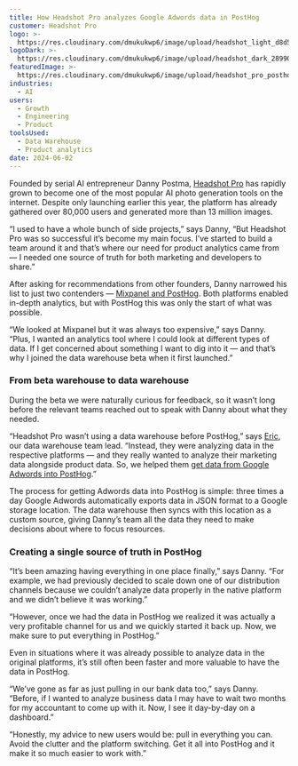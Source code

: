```yaml
---
title: How Headshot Pro analyzes Google Adwords data in PostHog
customer: Headshot Pro
logo: >-
  https://res.cloudinary.com/dmukukwp6/image/upload/headshot_light_d8d518234a.png
logoDark: >-
  https://res.cloudinary.com/dmukukwp6/image/upload/headshot_dark_289908a734.png
featuredImage: >-
  https://res.cloudinary.com/dmukukwp6/image/upload/headshot_pro_posthog_56e4ed68be.png
industries:
  - AI
users:
  - Growth
  - Engineering
  - Product
toolsUsed:
  - Data Warehouse
  - Product analytics
date: 2024-06-02
---
```


Founded by serial AI entrepreneur Danny Postma, [Headshot Pro](https://www.headshotpro.com/) has rapidly grown to become one of the most popular AI photo generation tools on the internet. Despite only launching earlier this year, the platform has already gathered over 80,000 users and generated more than 13 million images. 

“I used to have a whole bunch of side projects,” says Danny, “But Headshot Pro was so successful it’s become my main focus. I’ve started to build a team around it and that’s where our need for product analytics came from — I needed one source of truth for both marketing and developers to share.”

After asking for recommendations from other founders, Danny narrowed his list to just two contenders — [Mixpanel and PostHog](/blog/posthog-vs-mixpanel). Both platforms enabled in-depth analytics, but with PostHog this was only the start of what was possible. 

“We looked at Mixpanel but it was always too expensive,” says Danny. “Plus, I wanted an analytics tool where I could look at different types of data. If I get concerned about something I want to dig into it — and that’s why I joined the data warehouse beta when it first launched.”

### From beta warehouse to data warehouse

During the beta we were naturally curious for feedback, so it wasn’t long before the relevant teams reached out to speak with Danny about what they needed.

“Headshot Pro wasn’t using a data warehouse before PostHog,” says [Eric](/community/profiles/30209), our data warehouse team lead. “Instead, they were analyzing data in the respective platforms — and they really wanted to analyze their marketing data alongside product data. So, we helped them [get data from Google Adwords into PostHog](TKTKTKTKT).”

<BorderWrapper>
<Quote
    imageSource="/images/customers/eric.png"
    size="md"
    name="Eric Duong"
    title="Software Engineer & Data Warehouse Team Lead, PostHog"
    quote={`“Many teams could benefit from following Danny’s lead and bringing advertising data into PostHog and starting to track advertising performance alongside product usage!”`}
/>
</BorderWrapper>

The process for getting Adwords data into PostHog is simple: three times a day Google Adwords automatically exports data in JSON format to a Google storage location. The data warehouse then syncs with this location as a custom source, giving Danny’s team all the data they need to make decisions about where to focus resources. 

### Creating a single source of truth in PostHog 

“It’s been amazing having everything in one place finally,” says Danny. “For example, we had previously decided to scale down one of our distribution channels because we couldn’t analyze data properly in the native platform and we didn’t believe it was working.” 

“However, once we had the data in PostHog we realized it was actually a very profitable channel for us and we quickly started it back up. Now, we make sure to put everything in PostHog.”

Even in situations where it was already possible to analyze data in the original platforms, it’s still often been faster and more valuable to have the data in PostHog. 

“We’ve gone as far as just pulling in our bank data too,” says Danny. “Before, if I wanted to analyze business data I may have to wait two months for my accountant to come up with it. Now, I see it day-by-day on a dashboard.”

“Honestly, my advice to new users would be: pull in everything you can. Avoid the clutter and the platform switching. Get it all into PostHog and it make it so much easier to work with.”


